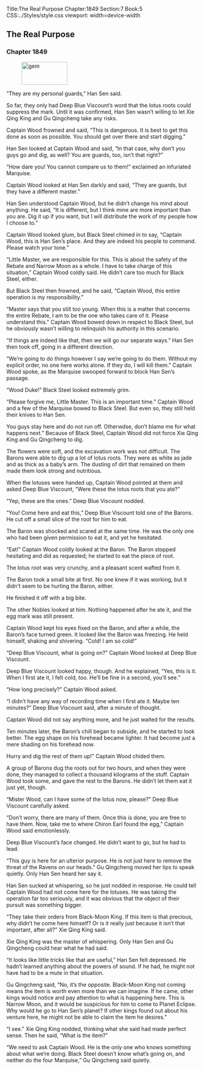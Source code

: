 Title:The Real Purpose 
Chapter:1849 
Section:7 
Book:5 
CSS:../Styles/style.css 
viewport: width=device-width
  
## The Real Purpose
### Chapter 1849 
<figure>
	<img src="../Images/gem.gif" alt="gem" id="gem" width="120" height="60" />
</figure>
  

  
  “They are my personal guards,” Han Sen said.

So far, they only had Deep Blue Viscount’s word that the lotus roots could suppress the mark. Until it was confirmed, Han Sen wasn’t willing to let Xie Qing King and Gu Qingcheng take any risks.

Captain Wood frowned and said, “This is dangerous. It is best to get this done as soon as possible. You should get over there and start digging.”

Han Sen looked at Captain Wood and said, “In that case, why don’t you guys go and dig, as well? You are guards, too, isn’t that right?”

“How dare you! You cannot compare us to them!” exclaimed an infuriated Marquise.

Captain Wood looked at Han Sen darkly and said, “They are guards, but they have a different master.”

Han Sen understood Captain Wood, but he didn’t change his mind about anything. He said, “It is different, but I think mine are more important than you are. Dig it up if you want, but I will distribute the work of my people how I choose to.”

Captain Wood looked glum, but Black Steel chimed in to say, “Captain Wood, this is Han Sen’s place. And they are indeed his people to command. Please watch your tone.”

“Little Master, we are responsible for this. This is about the safety of the Rebate and Narrow Moon as a whole. I have to take charge of this situation,” Captain Wood coldly said. He didn’t care too much for Black Steel, either.

But Black Steel then frowned, and he said, “Captain Wood, this entire operation is my responsibility.”

“Master says that you still too young. When this is a matter that concerns the entire Rebate, I am to be the one who takes care of it. Please understand this.” Captain Wood bowed down in respect to Black Steel, but he obviously wasn’t willing to relinquish his authority in this scenario.

“If things are indeed like that, then we will go our separate ways.” Han Sen then took off, going in a different direction.

“We’re going to do things however I say we’re going to do them. Without my explicit order, no one here works alone. If they do, I will kill them.” Captain Wood spoke, as the Marquise swooped forward to block Han Sen’s passage.

“Wood Duke!” Black Steel looked extremely grim.

“Please forgive me, Little Master. This is an important time.” Captain Wood and a few of the Marquise bowed to Black Steel. But even so, they still held their knives to Han Sen.

You guys stay here and do not run off. Otherwdse, don’t blame me for what happens next.” Because of Black Steel, Captain Wood did not force Xie Qing King and Gu Qingcheng to dig.

The flowers were soft, and the excavation work was not difficult. The Barons were able to dig up a lot of lotus roots. They were as white as jade and as thick as a baby’s arm. The dusting of dirt that remained on them made them look strong and nutritious.

When the lotuses were handed up, Captain Wood pointed at them and asked Deep Blue Viscount, “Were these the lotus roots that you ate?”

“Yep, these are the ones.” Deep Blue Viscount nodded.

“You! Come here and eat this,” Deep Blue Viscount told one of the Barons. He cut off a small slice of the root for him to eat.

The Baron was shocked and scared at the same time. He was the only one who had been given permission to eat it, and yet he hesitated.

“Eat!” Captain Wood coldly looked at the Baron. The Baron stopped hesitating and did as requested; he started to eat the piece of root.

The lotus root was very crunchy, and a pleasant scent wafted from it.

The Baron took a small bite at first. No one knew if it was working, but it didn’t seem to be hurting the Baron, either.

He finished it off with a big bite.

The other Nobles looked at him. Nothing happened after he ate it, and the egg mark was still present.

Captain Wood kept his eyes fixed on the Baron, and after a while, the Baron’s face turned green. It looked like the Baron was freezing. He held himself, shaking and shivering. “Cold! I am so cold!”

“Deep Blue Viscount, what is going on?” Captain Wood looked at Deep Blue Viscount.

Deep Blue Viscount looked happy, though. And he explained, “Yes, this is it. When I first ate it, I felt cold, too. He’ll be fine in a second, you’ll see.”

“How long precisely?” Captain Wood asked.

“I didn’t have any way of recording time when I first ate it. Maybe ten minutes?” Deep Blue Viscount said, after a minute of thought.

Captain Wood did not say anything more, and he just waited for the results.

Ten minutes later, the Baron’s chill began to subside, and he started to look better. The egg shape on his forehead became lighter. It had become just a mere shading on his forehead now.

Hurry and dig the rest of them up!” Captain Wood chided them.

A group of Barons dug the roots out for two hours, and when they were done, they managed to collect a thousand kilograms of the stuff. Captain Wood took some, and gave the rest to the Barons. He didn’t let them eat it just yet, though.

“Mister Wood, can I have some of the lotus now, please?” Deep Blue Viscount carefully asked.

“Don’t worry, there are many of them. Once this is done, you are free to have them. Now, take me to where Chiron Earl found the egg,” Captain Wood said emotionlessly.

Deep Blue Viscount’s face changed. He didn’t want to go, but he had to lead.

“This guy is here for an ulterior purpose. He is not just here to remove the threat of the Ravens on our heads.” Gu Qingcheng moved her lips to speak quietly. Only Han Sen heard her say it.

Han Sen sucked at whispering, so he just nodded in response. He could tell Captain Wood had not come here for the lotuses. He was taking the operation far too seriously, and it was obvious that the object of their pursuit was something bigger.

“They take their orders from Black-Moon King. If this item is that precious, why didn’t he come here himself? Or is it really just because it isn’t that important, after all?” Xie Qing King said.

Xie Qing King was the master of whispering. Only Han Sen and Gu Qingcheng could hear what he had said.

“It looks like little tricks like that are useful,” Han Sen felt depressed. He hadn’t learned anything about the powers of sound. If he had, he might not have had to be a mute in that situation.

Gu Qingcheng said, “No, it’s the opposite. Black-Moon King not coming means the item is worth even more than we can imagine. If he came, other kings would notice and pay attention to what is happening here. This is Narrow Moon, and it would be suspicious for him to come to Planet Eclipse. Why would he go to Han Sen’s planet? If other kings found out about his venture here, he might not be able to claim the item he desires.”

“I see.” Xie Qing King nodded, thinking what she said had made perfect sense. Then he said, “What is the item?”

“We need to ask Captain Wood. He is the only one who knows something about what we’re doing. Black Steel doesn’t know what’s going on, and neither do the four Marquise,” Gu Qingcheng said quietly.

